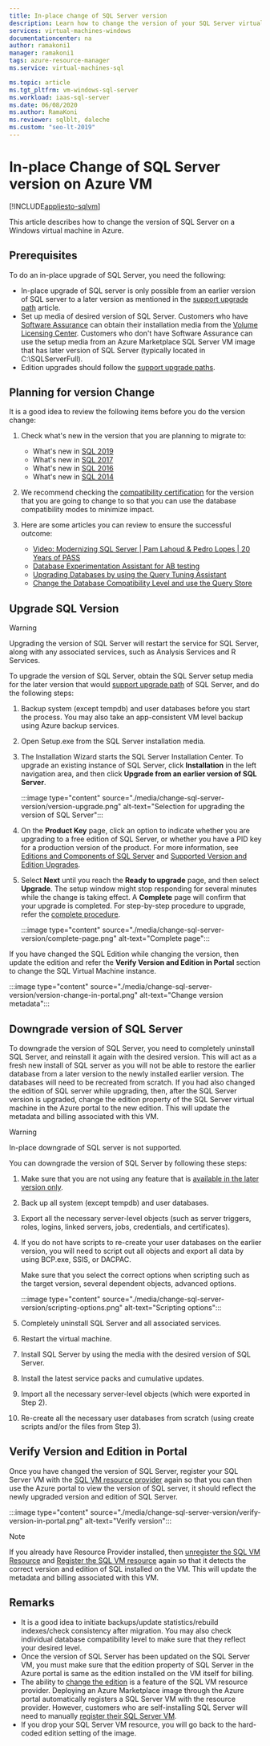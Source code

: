 ```yaml
---
title: In-place change of SQL Server version
description: Learn how to change the version of your SQL Server virtual machine in Azure. 
services: virtual-machines-windows
documentationcenter: na
author: ramakoni1
manager: ramakoni1
tags: azure-resource-manager
ms.service: virtual-machines-sql

ms.topic: article
ms.tgt_pltfrm: vm-windows-sql-server
ms.workload: iaas-sql-server
ms.date: 06/08/2020
ms.author: RamaKoni
ms.reviewer: sqlblt, daleche
ms.custom: "seo-lt-2019"
---
```


# In-place Change of SQL Server version on Azure VM

[!INCLUDE[appliesto-sqlvm](../../includes/appliesto-sqlvm.md)]

This article describes how to change the version of SQL Server on a Windows virtual machine in Azure.

## Prerequisites

To do an in-place upgrade of SQL Server, you need the following:

- In-place upgrade of SQL server is only possible from an earlier version of SQL server to a later version as mentioned in the [support upgrade path](https://docs.microsoft.com/sql/database-engine/install-windows/supported-version-and-edition-upgrades-version-15?view=sql-server-ver15) article.
- Set up media of desired version of SQL Server. Customers who have [Software Assurance](https://www.microsoft.com/licensing/licensing-programs/software-assurance-default) can obtain their installation media from the [Volume Licensing Center](https://www.microsoft.com/Licensing/servicecenter/default.aspx). Customers who don't have Software Assurance can use the setup media from an Azure Marketplace SQL Server VM image that has later version of SQL Server (typically located in C:\SQLServerFull).
- Edition upgrades should follow the [support upgrade paths](https://docs.microsoft.com/sql/database-engine/install-windows/supported-version-and-edition-upgrades-version-15?view=sql-server-ver15).

## Planning for version Change

It is a good idea to review the following items before you do the version change:

1. Check what's new in the version that you are planning to migrate to:

   - What's new in [SQL 2019](https://docs.microsoft.com/sql/sql-server/what-s-new-in-sql-server-ver15?view=sql-server-ver15)
   - What's new in [SQL 2017](https://docs.microsoft.com/sql/sql-server/what-s-new-in-sql-server-2017?view=sql-server-ver15)
   - What's new in [SQL 2016](https://docs.microsoft.com/sql/sql-server/what-s-new-in-sql-server-2016?view=sql-server-ver15)
   - What's new in [SQL 2014](https://docs.microsoft.com/sql/sql-server/what-s-new-in-sql-server-2016?view=sql-server-2014)

1. We recommend checking the [compatibility certification](https://docs.microsoft.com/sql/database-engine/install-windows/compatibility-certification?view=sql-server-ver15) for the version that you are going to change to so that you can use the database compatibility modes to minimize impact.
1. Here are some articles you can review to ensure the successful outcome:

   - [Video: Modernizing SQL Server | Pam Lahoud & Pedro Lopes | 20 Years of PASS](https://www.youtube.com/watch?v=5RPkuQHcxxs&feature=youtu.be)
   - [Database Experimentation Assistant for AB testing](https://docs.microsoft.com/sql/dea/database-experimentation-assistant-overview?view=sql-server-ver15)
   - [Upgrading Databases by using the Query Tuning Assistant](https://docs.microsoft.com/sql/relational-databases/performance/upgrade-dbcompat-using-qta?view=sql-server-ver15)
   - [Change the Database Compatibility Level and use the Query Store](https://docs.microsoft.com/sql/database-engine/install-windows/change-the-database-compatibility-mode-and-use-the-query-store?view=sql-server-ver15)

## Upgrade SQL Version

> [!WARNING]
> Upgrading the version of SQL Server will restart the service for SQL Server, along with any associated services, such as Analysis Services and R Services.

To upgrade the version of SQL Server, obtain the SQL Server setup media for the later version that would [support upgrade path](https://docs.microsoft.com/sql/database-engine/install-windows/supported-version-and-edition-upgrades-version-15?view=sql-server-ver15) of SQL Server, and do the following steps:

1. Backup system (except tempdb) and user databases before you start the process. You may also take an app-consistent VM level backup using Azure backup services.
1. Open Setup.exe from the SQL Server installation media.
1. The Installation Wizard starts the SQL Server Installation Center. To upgrade an existing instance of SQL Server, click **Installation** in the left navigation area, and then click **Upgrade from an earlier version of SQL Server**.

   :::image type="content" source="./media/change-sql-server-version/version-upgrade.png" alt-text="Selection for upgrading the version of SQL Server":::

1. On the **Product Key** page, click an option to indicate whether you are upgrading to a free edition of SQL Server, or whether you have a PID key for a production version of the product. For more information, see [Editions and Components of SQL Server](https://docs.microsoft.com/sql/sql-server/editions-and-components-of-sql-server-version-15?view=sql-server-ver15) and [Supported Version and Edition Upgrades](https://docs.microsoft.com/sql/database-engine/install-windows/supported-version-and-edition-upgrades?view=sql-server-ver15).
1. Select **Next** until you reach the **Ready to upgrade** page, and then select **Upgrade**. The setup window might stop responding for several minutes while the change is taking effect. A **Complete** page will confirm that your upgrade is completed. For step-by-step procedure to upgrade, refer the [complete procedure](https://docs.microsoft.com/sql/database-engine/install-windows/upgrade-sql-server-using-the-installation-wizard-setup?view=sql-server-ver15#procedure).

   :::image type="content" source="./media/change-sql-server-version/complete-page.png" alt-text="Complete page":::

If you have changed the SQL Edition while changing the version, then update the edition and refer the **Verify Version and Edition in Portal** section to change the SQL Virtual Machine instance.

   :::image type="content" source="./media/change-sql-server-version/version-change-in-portal.png" alt-text="Change version metadata":::

## Downgrade version of SQL Server

To downgrade the version of SQL Server, you need to completely uninstall SQL Server, and reinstall it again with the desired version. This will act as a fresh new install of SQL server as you will not be able to restore the earlier database from a later version to the newly installed earlier version. The databases will need to be recreated from scratch. If you had also changed the edition of SQL server while upgrading, then, after the SQL Server version is upgraded, change the edition property of the SQL Server virtual machine in the Azure portal to the new edition. This will update the metadata and billing associated with this VM.

> [!WARNING]
> In-place downgrade of SQL server is not supported.

You can downgrade the version of SQL Server by following these steps:

1. Make sure that you are not using any feature that is [available in the later version only](https://social.technet.microsoft.com/wiki/contents/articles/24222.find-enterprise-only-features-in-your-database.aspx).
1. Back up all system (except tempdb) and user databases.
1. Export all the necessary server-level objects (such as server triggers, roles, logins, linked servers, jobs, credentials, and certificates).
1. If you do not have scripts to re-create your user databases on the earlier version, you will need to script out all objects and export all data by using BCP.exe, SSIS, or DACPAC.

   Make sure that you select the correct options when scripting such as the target version, several dependent objects, advanced options.

   :::image type="content" source="./media/change-sql-server-version/scripting-options.png" alt-text="Scripting options":::

1. Completely uninstall SQL Server and all associated services.
1. Restart the virtual machine.
1. Install SQL Server by using the media with the desired version of SQL Server.
1. Install the latest service packs and cumulative updates.
1. Import all the necessary server-level objects (which were exported in Step 2).
1. Re-create all the necessary user databases from scratch (using create scripts and/or the files from Step 3).

## Verify Version and Edition in Portal

Once you have changed the version of SQL Server, register your SQL Server VM with the [SQL VM resource provider](sql-vm-resource-provider-register.md) again so that you can then use the Azure portal to view the version of SQL server, it should reflect the newly upgraded version and edition of SQL Server.

:::image type="content" source="./media/change-sql-server-version/verify-version-in-portal.png" alt-text="Verify version":::

> [!NOTE]
> If you already have Resource Provider installed, then [unregister the SQL VM Resource](sql-vm-resource-provider-register.md#unregister-from-the-resource-provider) and [Register the SQL VM resource](sql-vm-resource-provider-register.md#register-a-subscription-with-the-resource-provider) again so that it detects the correct version and edition of SQL installed on the VM. This will update the metadata and billing associated with this VM.

## Remarks

- It is a good idea to initiate backups/update statistics/rebuild indexes/check consistency after migration. You may also check individual database compatibility level to make sure that they reflect your desired level.
- Once the version of SQL Server has been updated on the SQL Server VM, you must make sure that the edition property of SQL Server in the Azure portal is same as the edition installed on the VM itself for billing.
- The ability to [change the edition](change-sql-server-edition.md#change-edition-in-portal) is a feature of the SQL VM resource provider. Deploying an Azure Marketplace image through the Azure portal automatically registers a SQL Server VM with the resource provider. However, customers who are self-installing SQL Server will need to manually [register their SQL Server VM](sql-vm-resource-provider-register.md).
- If you drop your SQL Server VM resource, you will go back to the hard-coded edition setting of the image.
